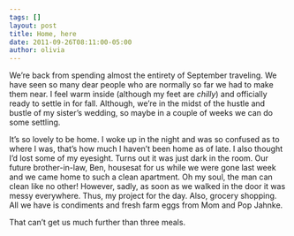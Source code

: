```yaml
---
tags: []
layout: post
title: Home, here
date: 2011-09-26T08:11:00-05:00
author: olivia
---
```


We’re back from spending almost the entirety of September traveling. We have seen so many dear people who are normally so far we had to make them near. I feel warm inside (although my feet are _chilly_) and officially ready to settle in for fall. Although, we’re in the midst of the hustle and bustle of my sister’s wedding, so maybe in a couple of weeks we can do some settling.

It’s so lovely to be home. I woke up in the night and was so confused as to where I was, that’s how much I haven’t been home as of late. I also thought I’d lost some of my eyesight. Turns out it was just dark in the room. Our future brother-in-law, Ben, housesat for us while we were gone last week and we came home to such a clean apartment. Oh my soul, the man can clean like no other! However, sadly, as soon as we walked in the door it was messy everywhere. Thus, my project for the day. Also, grocery shopping. All we have is condiments and fresh farm eggs from Mom and Pop Jahnke.

That can’t get us much further than three meals.
